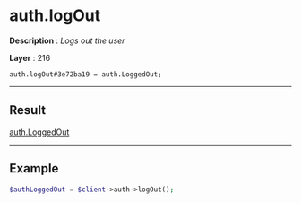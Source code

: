 # auth.logOut

**Description** : *Logs out the user*

**Layer** : 216

```tl
auth.logOut#3e72ba19 = auth.LoggedOut;
```

---

## Result

[auth.LoggedOut](type/auth.LoggedOut)

---

## Example

```php
$authLoggedOut = $client->auth->logOut();
```